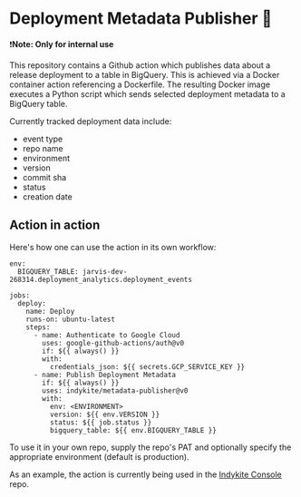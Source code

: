 # Deployment Metadata Publisher 📜

❗**Note: Only for internal use**

This repository contains a Github action which publishes data about a release
deployment to a table in BigQuery. This is achieved via a Docker container
action referencing a Dockerfile. The resulting Docker image executes a Python
script which sends selected deployment metadata to a BigQuery table.

Currently tracked deployment data include:

* event type
* repo name
* environment
* version
* commit sha
* status
* creation date

## Action in action

Here's how one can use the action in its own workflow:

```
env:
  BIGQUERY_TABLE: jarvis-dev-268314.deployment_analytics.deployment_events

jobs:
  deploy:
    name: Deploy
    runs-on: ubuntu-latest
    steps:
      - name: Authenticate to Google Cloud
        uses: google-github-actions/auth@v0
        if: ${{ always() }}
        with:
          credentials_json: ${{ secrets.GCP_SERVICE_KEY }}
      - name: Publish Deployment Metadata
        if: ${{ always() }}
        uses: indykite/metadata-publisher@v0
        with:
          env: <ENVIRONMENT>
          version: ${{ env.VERSION }}
          status: ${{ job.status }}
          bigquery_table: ${{ env.BIGQUERY_TABLE }}
```

To use it in your own repo, supply the repo's PAT and optionally specify
the appropriate environment (default is production).

As an example, the action is currently being used in the
[Indykite Console](https://github.com/indykite/indykite-console) repo.

